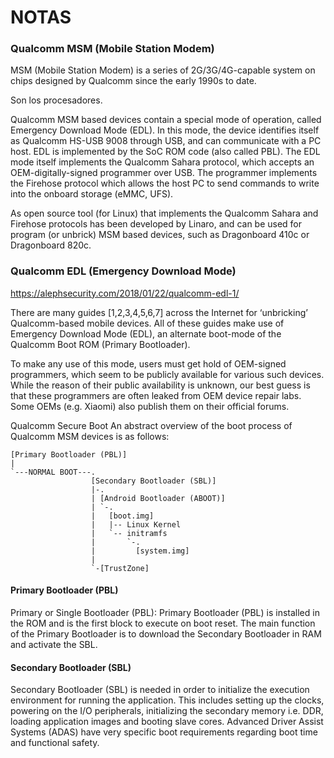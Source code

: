 # NOTAS 


### Qualcomm MSM (Mobile Station Modem)
MSM (Mobile Station Modem) is a series of 2G/3G/4G-capable system on chips designed by Qualcomm since the early 1990s to date.

Son los procesadores.

Qualcomm MSM based devices contain a special mode of operation, called Emergency Download Mode (EDL). In this mode, the device identifies itself as Qualcomm HS-USB 9008 through USB, and can communicate with a PC host. EDL is implemented by the SoC ROM code (also called PBL). The EDL mode itself implements the Qualcomm Sahara protocol, which accepts an OEM-digitally-signed programmer over USB. The programmer implements the Firehose protocol which allows the host PC to send commands to write into the onboard storage (eMMC, UFS).

As open source tool (for Linux) that implements the Qualcomm Sahara and Firehose protocols has been developed by Linaro, and can be used for program (or unbrick) MSM based devices, such as Dragonboard 410c or Dragonboard 820c.

### Qualcomm EDL (Emergency Download Mode)
https://alephsecurity.com/2018/01/22/qualcomm-edl-1/

There are many guides [1,2,3,4,5,6,7] across the Internet for ‘unbricking’ Qualcomm-based mobile devices. All of these guides make use of Emergency Download Mode (EDL), an alternate boot-mode of the Qualcomm Boot ROM (Primary Bootloader).

To make any use of this mode, users must get hold of OEM-signed programmers, which seem to be publicly available for various such devices. While the reason of their public availability is unknown, our best guess is that these programmers are often leaked from OEM device repair labs. Some OEMs (e.g. Xiaomi) also publish them on their official forums.

Qualcomm Secure Boot
An abstract overview of the boot process of Qualcomm MSM devices is as follows:

```
[Primary Bootloader (PBL)]
|
`---NORMAL BOOT---.
                  [Secondary Bootloader (SBL)]
                  |-. 
                  | [Android Bootloader (ABOOT)]
                  | `-.    
                  |   [boot.img]
                  |   |-- Linux Kernel
                  |   `-- initramfs
                  |       `-.
                  |         [system.img]
                  |
                  `-[TrustZone]
```
#### Primary Bootloader (PBL)
Primary or Single Bootloader (PBL): Primary Bootloader (PBL) is installed in the ROM and is the first block to execute on boot reset. The main function of the Primary Bootloader is to download the Secondary Bootloader in RAM and activate the SBL.


#### Secondary Bootloader (SBL)
Secondary Bootloader (SBL) is needed in order to initialize the execution environment for
running the application. This includes setting up the clocks, powering on the I/O peripherals,
initializing the secondary memory i.e. DDR, loading application images and booting slave cores.
Advanced Driver Assist Systems (ADAS) have very specific boot requirements regarding boot
time and functional safety. 